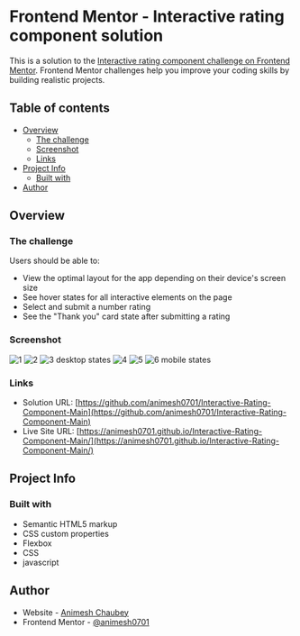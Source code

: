 # Frontend Mentor - Interactive rating component solution

This is a solution to the [Interactive rating component challenge on Frontend Mentor](https://www.frontendmentor.io/challenges/interactive-rating-component-koxpeBUmI). Frontend Mentor challenges help you improve your coding skills by building realistic projects. 

## Table of contents

- [Overview](#overview)
  - [The challenge](#the-challenge)
  - [Screenshot](#screenshot)
  - [Links](#links)
- [Project Info](#project-info)
  - [Built with](#built-with)
- [Author](#author)


## Overview

### The challenge

Users should be able to:

- View the optimal layout for the app depending on their device's screen size
- See hover states for all interactive elements on the page
- Select and submit a number rating
- See the "Thank you" card state after submitting a rating

### Screenshot

![1](https://github.com/animesh0701/Interactive-Rating-Component-Main/tree/main/ss/desktop1.png) 
![2](https://github.com/animesh0701/Interactive-Rating-Component-Main/tree/main/ss/desktop2.png)
![3](https://github.com/animesh0701/Interactive-Rating-Component-Main/tree/main/ss/desktop3.png)
desktop states
![4](https://github.com/animesh0701/Interactive-Rating-Component-Main/tree/main/ss/mobile1.png)
![5](https://github.com/animesh0701/Interactive-Rating-Component-Main/tree/main/ss/mobile2.png)
![6](https://github.com/animesh0701/Interactive-Rating-Component-Main/tree/main/ss/mobile3.png)
mobile states

### Links

- Solution URL: [https://github.com/animesh0701/Interactive-Rating-Component-Main](https://github.com/animesh0701/Interactive-Rating-Component-Main)
- Live Site URL: [https://animesh0701.github.io/Interactive-Rating-Component-Main/](https://animesh0701.github.io/Interactive-Rating-Component-Main/)

## Project Info

### Built with

- Semantic HTML5 markup
- CSS custom properties
- Flexbox
- CSS
- javascript 

## Author

- Website - [Animesh Chaubey](https://github.com/animesh0701)
- Frontend Mentor - [@animesh0701](https://www.frontendmentor.io/profile/animesh0701)




